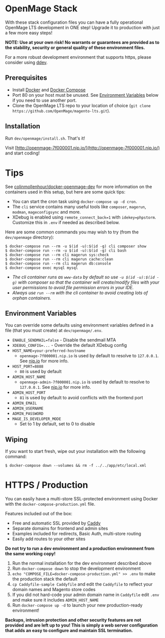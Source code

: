 OpenMage Stack
===

With these stack configuration files you can have a fully operational OpenMage LTS development in ONE step!
Upgrade it to production with just a few more easy steps!

**NOTE: Use at your own risk! No warrants or guarantees are provided as to the stability, security or general quality of these environment files.**

For a more robust development environment that supports https, please consider using [ddev](https://ddev.readthedocs.io/en/stable/users/cli-usage/#magento-1-quickstart).

## Prerequisites

- Install [Docker](https://docs.docker.com/get-docker/) and [Docker Compose](https://docs.docker.com/compose/install/)
- Port 80 on your host must be unused. See [Environment Variables](#environment-variables) below if you need to use another port.
- Clone the OpenMage LTS repo to your location of choice (`git clone https://github.com/OpenMage/magento-lts.git`).

## Installation

Run `dev/openmage/install.sh`. That's it!

Visit [http://openmage-7f000001.nip.io/](http://openmage-7f000001.nip.io/) and start coding!

Tips
===

See [colinmollenhour/docker-openmage-dev](https://github.com/colinmollenhour/docker-openmage-dev) for more information
on the containers used in this setup, but here are some quick tips:

- You can start the cron task using `docker-compose up -d cron`.
- The `cli` service contains many useful tools like `composer`, `magerun`, `modman`, `mageconfigsync` and more.
- XDebug is enabled using `remote_connect_back=1` with `idekey=phpstorm`. Customize this in `.env` if needed as described below.

Here are some common commands you may wish to try (from the `dev/openmage` directory):

```
$ docker-compose run --rm -u $(id -u):$(id -g) cli composer show
$ docker-compose run --rm -u $(id -u):$(id -g) cli bash
$ docker-compose run --rm cli magerun sys:check
$ docker-compose run --rm cli magerun cache:clean
$ docker-compose run --rm cli magerun db:console
$ docker-compose exec mysql mysql
```

- *The cli container runs as `www-data` by default so use `-u $(id -u):$(id -g)` with composer so that the container will create/modify files with your user permissions to avoid file permission errors in your IDE.*
- *Always use `run --rm` with the cli container to avoid creating lots of orphan containers.*

Environment Variables
---

You can override some defaults using environment variables defined in a file (that you must create) at `dev/openmage/.env`.

- `ENABLE_SENDMAIL=false` - Disable the sendmail MTA
- `XDEBUG_CONFIG=...` - Override the default XDebug config
- `HOST_NAME=your-preferred-hostname`
  - `openmage-7f000001.nip.io` is used by default to resolve to `127.0.0.1`. See [nip.io](https://nip.io) for more info.
- `HOST_PORT=8888`
   - `80` is used by default 
- `ADMIN_HOST_NAME`
  - `openmage-admin-7f000001.nip.io` is used by default to resolve to `127.0.0.1`. See [nip.io](https://nip.io) for more info.
- `ADMIN_HOST_PORT`
  - `81` is used by default to avoid conflicts with the frontend port
- `ADMIN_EMAIL`
- `ADMIN_USERNAME`
- `ADMIN_PASSWORD`
- `MAGE_IS_DEVELOPER_MODE`
  - Set to 1 by default, set to 0 to disable

Wiping
---

If you want to start fresh, wipe out your installation with the following command:

```
$ docker-compose down --volumes && rm -f ../../app/etc/local.xml
```

HTTPS / Production
=====

You can easily have a multi-store SSL-protected environment using Docker with the `docker-compose-production.yml` file.

Features included out of the box:

- Free and automatic SSL provided by [Caddy](https://caddyserver.com/docs/caddyfile)
- Separate domains for frontend and admin sites
- Examples included for redirects, Basic Auth, multi-store routing
- Easily add routes to your other sites

**Do not try to run a dev environment and a production environment from the same working copy!**

1. Run the normal installation for the dev environment described above
1. Run `docker-compose down` to stop the development environment
1. `echo "COMPOSE_FILE=docker-compose-production.yml" >> .env` to make the production stack the default
1. `cp Caddyfile-sample Caddyfile` and edit the `Caddyfile` to reflect your domain names and Magento store codes
1. If you did not hard-code your admin domain name in `Caddyfile` edit `.env` and make sure it includes `ADMIN_HOST_NAME`
1. Run `docker-compose up -d` to launch your new production-ready environment!

**Backups, intrusion protection and other security features are not provided and are left up to you! This is simply a
web server configuration that adds an easy to configure and maintain SSL termination.**
